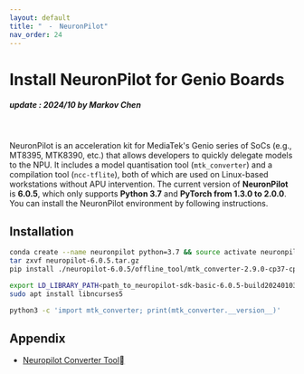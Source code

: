 ```yaml
---
layout: default
title: "　-　NeuronPilot"
nav_order: 24
---
```


# Install NeuronPilot for Genio Boards
##### update : 2024/10 by Markov Chen
<br>

NeuronPilot is an acceleration kit for MediaTek's Genio series of SoCs (e.g., MT8395, MTK8390, etc.) that allows developers to quickly delegate models to the NPU. It includes a model quantisation tool (`mtk_converter`) and a compilation tool (`ncc-tflite`), both of which are used on Linux-based workstations without APU intervention. The current version of **NeuronPilot** is **6.0.5**, which only supports **Python 3.7** and **PyTorch from 1.3.0 to 2.0.0**. You can install the NeuronPilot environment by following instructions.

## Installation

```bash
conda create --name neuronpilot python=3.7 && source activate neuronpilot
tar zxvf neuropilot-6.0.5.tar.gz
pip install ./neuropilot-6.0.5/offline_tool/mtk_converter-2.9.0-cp37-cp37m-manylinux_2_5_x86_64.manylinux1_x86_64.whl
```
```bash
export LD_LIBRARY_PATH<path_to_neuropilot-sdk-basic-6.0.5-build20240103>/neuron_sdk/host/lib
sudo apt install libncurses5
```
```bash
python3 -c 'import mtk_converter; print(mtk_converter.__version__)'
```

## Appendix
* [Neuropilot Converter Tool](https://mediatek.gitlab.io/aiot/doc/aiot-dev-guide/master/sw/yocto/ml-guide/neuron-dev-flow/model_converter/neuropilot_converter_tool.html)

